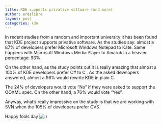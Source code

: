 ```yaml
---
title: KDE supports privative software (and more)
author: ereslibre
layout: post
categories: kde
---
```

In recent studies from a random and important university it has been found that KDE project supports privative software. As the studies say: almost a 87% of developers prefer Microsoft Windows Notepad to Kate. Same happens with Microsoft Windows Media Player to Amarok in a heavier percentage: 93%.

On the other hand, as the study points out it is really amazing that almost a 100% of KDE developers prefer C# to C . As the asked developers answered, almost a 96% would rewrite KDE in plain C.

The 24% of developers would vote “No” if they were asked to support the OOXML spec. On the other hand, a 76% would vote “Yes”.

Anyway, what’s really impressive on the study is that we are working with SVN when the 105% of developers prefer CVS.

Happy fools day ![:)][1] 

 [1]: http://blog.ereslibre.es/wp-includes/images/smilies/icon_smile.gif
